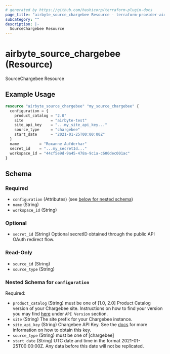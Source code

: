 ```yaml
---
# generated by https://github.com/hashicorp/terraform-plugin-docs
page_title: "airbyte_source_chargebee Resource - terraform-provider-airbyte"
subcategory: ""
description: |-
  SourceChargebee Resource
---
```


# airbyte_source_chargebee (Resource)

SourceChargebee Resource

## Example Usage

```terraform
resource "airbyte_source_chargebee" "my_source_chargebee" {
  configuration = {
    product_catalog = "2.0"
    site            = "airbyte-test"
    site_api_key    = "...my_site_api_key..."
    source_type     = "chargebee"
    start_date      = "2021-01-25T00:00:00Z"
  }
  name         = "Roxanne Aufderhar"
  secret_id    = "...my_secretId..."
  workspace_id = "44cf5e9d-9a45-478a-9c1a-c600dec001ac"
}
```

<!-- schema generated by tfplugindocs -->
## Schema

### Required

- `configuration` (Attributes) (see [below for nested schema](#nestedatt--configuration))
- `name` (String)
- `workspace_id` (String)

### Optional

- `secret_id` (String) Optional secretID obtained through the public API OAuth redirect flow.

### Read-Only

- `source_id` (String)
- `source_type` (String)

<a id="nestedatt--configuration"></a>
### Nested Schema for `configuration`

Required:

- `product_catalog` (String) must be one of [1.0, 2.0]
Product Catalog version of your Chargebee site. Instructions on how to find your version you may find <a href="https://apidocs.chargebee.com/docs/api?prod_cat_ver=2">here</a> under `API Version` section.
- `site` (String) The site prefix for your Chargebee instance.
- `site_api_key` (String) Chargebee API Key. See the <a href="https://docs.airbyte.com/integrations/sources/chargebee">docs</a> for more information on how to obtain this key.
- `source_type` (String) must be one of [chargebee]
- `start_date` (String) UTC date and time in the format 2021-01-25T00:00:00Z. Any data before this date will not be replicated.


